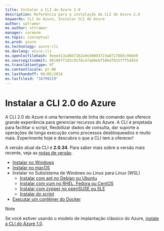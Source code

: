 ```yaml
---
title: Instalar a CLI do Azure 2.0
description: Referência para a instalação da CLI do Azure 2.0
keywords: CLI do Azure, Instalar CLI do Azure
author: sptramer
ms.author: sttramer
manager: carmonm
ms.topic: conceptual
ms.prod: azure
ms.technology: azure-cli
ms.devlang: azure-cli
ms.openlocfilehash: 9eee413ad667262a9e30093723a0717805c960d9
ms.sourcegitcommit: 80189ff103c91f8c47ab8ebf586df815fff5dd5d
ms.translationtype: HT
ms.contentlocale: pt-BR
ms.lasthandoff: 06/05/2018
ms.locfileid: "34799219"
---
```

# <a name="install-azure-cli-20"></a>Instalar a CLI 2.0 do Azure

A CLI 2.0 do Azure é uma ferramenta de linha de comando que oferece grande experiência para gerenciar recursos do Azure. A CLI é projetada para facilitar o script, flexibilizar dados de consulta, dar suporte a operações de longa execução como processos desbloqueados e muito mais. Experimente hoje e descubra o que a CLI tem a oferecer!

A versão atual da CLI é __2.0.34__. Para saber mais sobre a versão mais recente, veja as [notas de versão](release-notes-azure-cli.md).

* [Instalar no Windows](install-azure-cli-windows.md)
* [Instalar no macOS](install-azure-cli-macos.md)
* Instalar no Subsistema de Windows ou Linux para Linux (WSL)
  * [Instalar com apt no Debian ou Ubuntu](install-azure-cli-apt.md)
  * [Instalar com yum no RHEL, Fedora ou CentOS](install-azure-cli-yum.md)
  * [Instalar com zypper no openSUSE ou SLE](install-azure-cli-zypper.md)
  * [Instalar do script](install-azure-cli-linux.md)
* [Executar um contêiner do Docker](run-azure-cli-docker.md)

> [!NOTE]
> Se você estiver usando o modelo de implantação clássico do Azure, [instale a CLI do Azure 1.0](install-cli-version-1.0.md).

